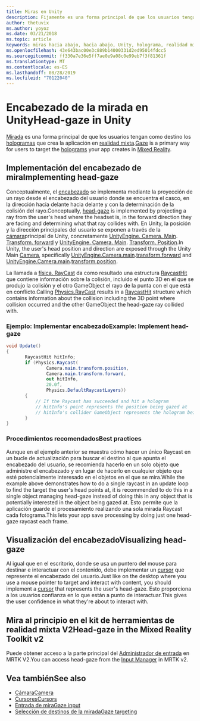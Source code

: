 ```yaml
---
title: Miras en Unity
description: Fijamente es una forma principal de que los usuarios tengan como destino los hologramas que crea la aplicación en realidad mixta.
author: thetuvix
ms.author: yoyoz
ms.date: 03/21/2018
ms.topic: article
keywords: miras hacia abajo, hacia abajo, Unity, holograma, realidad mixta
ms.openlocfilehash: 43e643bac00e3c889b14000331d2ed95014fdcc5
ms.sourcegitcommit: ff330a7e36e5ff7ae0e9a08c0e99eb7f3f81361f
ms.translationtype: MT
ms.contentlocale: es-ES
ms.lasthandoff: 08/28/2019
ms.locfileid: "70122040"
---
```

# <a name="head-gaze-in-unity"></a><span data-ttu-id="60dad-104">Encabezado de la mirada en Unity</span><span class="sxs-lookup"><span data-stu-id="60dad-104">Head-gaze in Unity</span></span>

<span data-ttu-id="60dad-105">[Mirada](gaze.md) es una forma principal de que los usuarios tengan como destino los [hologramas](hologram.md) que crea la aplicación en [realidad mixta](mixed-reality.md).</span><span class="sxs-lookup"><span data-stu-id="60dad-105">[Gaze](gaze.md) is a primary way for users to target the [holograms](hologram.md) your app creates in [Mixed Reality](mixed-reality.md).</span></span>


## <a name="implementing-head-gaze"></a><span data-ttu-id="60dad-106">Implementación del encabezado de mira</span><span class="sxs-lookup"><span data-stu-id="60dad-106">Implementing head-gaze</span></span>

<span data-ttu-id="60dad-107">Conceptualmente, el [encabezado](gaze.md) se implementa mediante la proyección de un rayo desde el encabezado del usuario donde se encuentra el casco, en la dirección hacia delante hacia delante y con la determinación de la colisión del rayo.</span><span class="sxs-lookup"><span data-stu-id="60dad-107">Conceptually, [head-gaze](gaze.md) is implemented by projecting a ray from the user's head where the headset is, in the forward direction they are facing and determining what that ray collides with.</span></span> <span data-ttu-id="60dad-108">En Unity, la posición y la dirección principales del usuario se exponen a través de la [cámara](camera-in-unity.md)principal de Unity, concretamente [UnityEngine. Camera. Main](http://docs.unity3d.com/ScriptReference/Camera-main.html). [Transform. forward](http://docs.unity3d.com/ScriptReference/Transform-forward.html) y [UnityEngine. Camera. Main](http://docs.unity3d.com/ScriptReference/Camera-main.html). [Transform. Position](http://docs.unity3d.com/ScriptReference/Transform-position.html).</span><span class="sxs-lookup"><span data-stu-id="60dad-108">In Unity, the user's head position and direction are exposed through the Unity Main [Camera](camera-in-unity.md), specifically [UnityEngine.Camera.main](http://docs.unity3d.com/ScriptReference/Camera-main.html).[transform.forward](http://docs.unity3d.com/ScriptReference/Transform-forward.html) and [UnityEngine.Camera.main](http://docs.unity3d.com/ScriptReference/Camera-main.html).[transform.position](http://docs.unity3d.com/ScriptReference/Transform-position.html).</span></span>

<span data-ttu-id="60dad-109">La llamada a [física. RayCast](http://docs.unity3d.com/ScriptReference/Physics.Raycast.html) da como resultado una estructura [RaycastHit](http://docs.unity3d.com/ScriptReference/RaycastHit.html) que contiene información sobre la colisión, incluido el punto 3D en el que se produjo la colisión y el otro GameObject el rayo de la punta con el que está en conflicto.</span><span class="sxs-lookup"><span data-stu-id="60dad-109">Calling [Physics.RayCast](http://docs.unity3d.com/ScriptReference/Physics.Raycast.html) results in a [RaycastHit](http://docs.unity3d.com/ScriptReference/RaycastHit.html) structure which contains information about the collision including the 3D point where collision occurred and the other GameObject the head-gaze ray collided with.</span></span>

### <a name="example-implement-head-gaze"></a><span data-ttu-id="60dad-110">Ejemplo: Implementar encabezado</span><span class="sxs-lookup"><span data-stu-id="60dad-110">Example: Implement head-gaze</span></span>

```cs
void Update()
{
       RaycastHit hitInfo;
       if (Physics.Raycast(
               Camera.main.transform.position,
               Camera.main.transform.forward,
               out hitInfo,
               20.0f,
               Physics.DefaultRaycastLayers))
       {
           // If the Raycast has succeeded and hit a hologram
           // hitInfo's point represents the position being gazed at
           // hitInfo's collider GameObject represents the hologram being gazed at
       }
}
```

### <a name="best-practices"></a><span data-ttu-id="60dad-111">Procedimientos recomendados</span><span class="sxs-lookup"><span data-stu-id="60dad-111">Best practices</span></span>

<span data-ttu-id="60dad-112">Aunque en el ejemplo anterior se muestra cómo hacer un único Raycast en un bucle de actualización para buscar el destino al que apunta el encabezado del usuario, se recomienda hacerlo en un solo objeto que administre el encabezado y en lugar de hacerlo en cualquier objeto que esté potencialmente interesado en el objetos en el que se mira.</span><span class="sxs-lookup"><span data-stu-id="60dad-112">While the example above demonstrates how to do a single raycast in an update loop to find the target the user's head points at, it is recommended to do this in a single object managing head-gaze instead of doing this in any object that is potentially interested in the object being gazed at.</span></span> <span data-ttu-id="60dad-113">Esto permite que la aplicación guarde el procesamiento realizando una sola mirada Raycast cada fotograma.</span><span class="sxs-lookup"><span data-stu-id="60dad-113">This lets your app save processing by doing just one head-gaze raycast each frame.</span></span>

## <a name="visualizing-head-gaze"></a><span data-ttu-id="60dad-114">Visualización del encabezado</span><span class="sxs-lookup"><span data-stu-id="60dad-114">Visualizing head-gaze</span></span>

<span data-ttu-id="60dad-115">Al igual que en el escritorio, donde se usa un puntero del mouse para destinar e interactuar con el contenido, debe implementar un [cursor](cursors.md) que represente el encabezado del usuario.</span><span class="sxs-lookup"><span data-stu-id="60dad-115">Just like on the desktop where you use a mouse pointer to target and interact with content, you should implement a [cursor](cursors.md) that represents the user's head-gaze.</span></span> <span data-ttu-id="60dad-116">Esto proporciona a los usuarios confianza en lo que están a punto de interactuar.</span><span class="sxs-lookup"><span data-stu-id="60dad-116">This gives the user confidence in what they're about to interact with.</span></span>

## <a name="head-gaze-in-the-mixed-reality-toolkit-v2"></a><span data-ttu-id="60dad-117">Mira al principio en el kit de herramientas de realidad mixta V2</span><span class="sxs-lookup"><span data-stu-id="60dad-117">Head-gaze in the Mixed Reality Toolkit v2</span></span>
<span data-ttu-id="60dad-118">Puede obtener acceso a la parte principal del [Administrador de entrada](https://microsoft.github.io/MixedRealityToolkit-Unity/Documentation/Input/Overview.html) en MRTK V2.</span><span class="sxs-lookup"><span data-stu-id="60dad-118">You can access head-gaze from the [Input Manager](https://microsoft.github.io/MixedRealityToolkit-Unity/Documentation/Input/Overview.html) in MRTK v2.</span></span>

## <a name="see-also"></a><span data-ttu-id="60dad-119">Vea también</span><span class="sxs-lookup"><span data-stu-id="60dad-119">See also</span></span>
* [<span data-ttu-id="60dad-120">Cámara</span><span class="sxs-lookup"><span data-stu-id="60dad-120">Camera</span></span>](camera-in-unity.md)
* [<span data-ttu-id="60dad-121">Cursores</span><span class="sxs-lookup"><span data-stu-id="60dad-121">Cursors</span></span>](cursors.md)
* [<span data-ttu-id="60dad-122">Entrada de mira</span><span class="sxs-lookup"><span data-stu-id="60dad-122">Gaze input</span></span>](gaze.md)
* [<span data-ttu-id="60dad-123">Selección de destinos de la mirada</span><span class="sxs-lookup"><span data-stu-id="60dad-123">Gaze targeting</span></span>](gaze-targeting.md)
